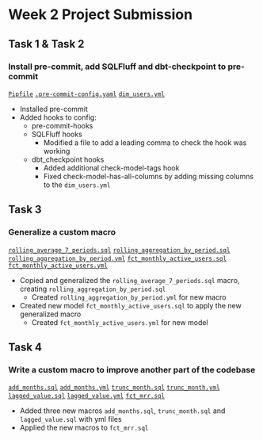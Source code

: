 # Week 2 Project Submission

## Task 1 & Task 2

### Install pre-commit, add SQLFluff and dbt-checkpoint to pre-commit

[`Pipfile`](https://github.com/rrailton/course_advanced_dbt/blob/main/Pipfile)
[`.pre-commit-config.yaml`](https://github.com/rrailton/course_advanced_dbt/blob/main/.pre-commit-config.yaml)
[`dim_users.yml`](https://github.com/rrailton/course_advanced_dbt/blob/main/models/marts/core/dim_users.yml)

- Installed pre-commit
- Added hooks to config:
  - pre-commit-hooks
  - SQLFluff hooks
    - Modified a file to add a leading comma to check the hook was working
  - dbt_checkpoint hooks
    - Added additional check-model-tags hook
    - Fixed check-model-has-all-columns by adding missing columns to the `dim_users.yml`

## Task 3

### Generalize a custom macro

[`rolling_average_7_periods.sql`](https://github.com/rrailton/course_advanced_dbt/blob/main/macros/rolling_average_7_periods.sql)
[`rolling_aggregation_by_period.sql`](https://github.com/rrailton/course_advanced_dbt/blob/main/macros/rolling_aggregation_by_period.sql)
[`rolling_aggregation_by_period.yml`](https://github.com/rrailton/course_advanced_dbt/blob/main/macros/rolling_aggregation_by_period.yml)
[`fct_monthly_active_users.sql`](https://github.com/rrailton/course_advanced_dbt/blob/main/models/marts/product/fct_monthly_active_users.sql)
[`fct_monthly_active_users.yml`](https://github.com/rrailton/course_advanced_dbt/blob/main/models/marts/product/fct_monthly_active_users.yml)

- Copied and generalized the `rolling_average_7_periods.sql` macro, creating `rolling_aggregation_by_period.sql`
  - Created `rolling_aggregation_by_period.yml` for new macro
- Created new model `fct_monthly_active_users.sql` to apply the new generalized macro
  - Created `fct_monthly_active_users.yml` for new model

## Task 4

### Write a custom macro to improve another part of the codebase

[`add_months.sql`](https://github.com/rrailton/course_advanced_dbt/blob/main/macros/add_months.sql)
[`add_months.yml`](https://github.com/rrailton/course_advanced_dbt/blob/main/macros/add_months.yml)
[`trunc_month.sql`](https://github.com/rrailton/course_advanced_dbt/blob/main/macros/trunc_month.sql)
[`trunc_month.yml`](https://github.com/rrailton/course_advanced_dbt/blob/main/macros/trunc_month.yml)
[`lagged_value.sql`](https://github.com/rrailton/course_advanced_dbt/blob/main/macros/lagged_value.sql)
[`lagged_value.yml`](https://github.com/rrailton/course_advanced_dbt/blob/main/macros/lagged_value.yml)
[`fct_mrr.sql`](https://github.com/rrailton/course_advanced_dbt/blob/main/models/marts/finance/fct_mrr.sql)

- Added three new macros `add_months.sql`, `trunc_month.sql` and `lagged_value.sql` with yml files
- Applied the new macros to `fct_mrr.sql`
